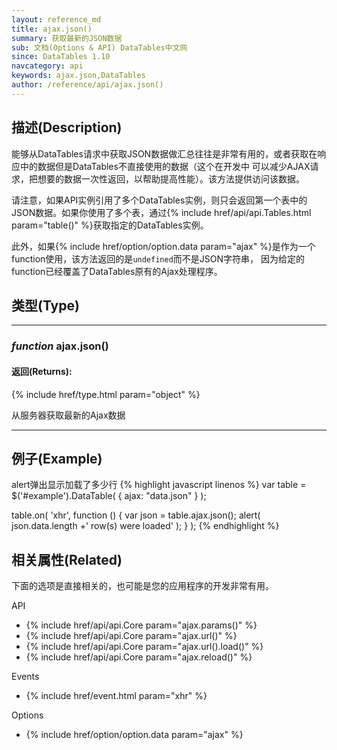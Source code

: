 ```yaml
---
layout: reference_md
title: ajax.json()
summary: 获取最新的JSON数据
sub: 文档(Options & API) DataTables中文网
since: DataTables 1.10
navcategory: api
keywords: ajax.json,DataTables
author: /reference/api/ajax.json()
---
```


## 描述(Description)
能够从DataTables请求中获取JSON数据做汇总往往是非常有用的，或者获取在响应中的数据但是DataTables不直接使用的数据（这个在开发中
可以减少AJAX请求，把想要的数据一次性返回，以帮助提高性能）。该方法提供访问该数据。

请注意，如果API实例引用了多个DataTables实例，则只会返回第一个表中的JSON数据。如果你使用了多个表，通过{% include href/api/api.Tables.html param="table()" %}获取指定的DataTables实例。

此外，如果{% include href/option/option.data param="ajax" %}是作为一个function使用，该方法返回的是`undefined`而不是JSON字符串，
因为给定的function已经覆盖了DataTables原有的Ajax处理程序。

## 类型(Type)

---

### _function_ **ajax.json()**

#### 返回(Returns):
{% include href/type.html param="object" %}

从服务器获取最新的Ajax数据

---

## 例子(Example)
alert弹出显示加载了多少行
{% highlight javascript linenos %}
var table = $('#example').DataTable( {
    ajax: "data.json"
} );
 
table.on( 'xhr', function () {
    var json = table.ajax.json();
    alert( json.data.length +' row(s) were loaded' );
} );
{% endhighlight %}




## 相关属性(Related)
下面的选项是直接相关的，也可能是您的应用程序的开发非常有用。

API

- {% include href/api/api.Core param="ajax.params()" %}
- {% include href/api/api.Core param="ajax.url()" %}
- {% include href/api/api.Core param="ajax.url().load()" %}
- {% include href/api/api.Core param="ajax.reload()" %}

Events

- {% include href/event.html param="xhr" %}

Options

- {% include href/option/option.data param="ajax" %}
